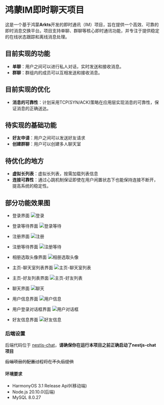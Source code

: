 # 鸿蒙IM即时聊天项目

这是一个基于鸿蒙**Arkts**开发的即时通讯（IM）项目，旨在提供一个高效、可靠的即时消息交换平台。项目支持单聊、群聊等核心即时通讯功能，并专注于提供稳定的在线状态跟踪和离线消息处理。

## 目前实现的功能
- **单聊**：用户之间可以进行私人对话，实时发送和接收消息。
- **群聊**：群组内的成员可以互相发送和接收消息。

## 目前实现的优化
- **消息的可靠性**：计划采用TCP(SYN/ACK)策略在应用层实现消息的可靠性，保证消息的正确送达。

## 待实现的基础功能
- **好友申请**：用户之间可以发送好友请求
- **创建群聊**：用户可以创建多人聊天室

## 待优化的地方
- **虚拟长列表**：虚拟长列表，按需加载列表信息
- **连接可靠性**：通过心跳机制保证即使在用户闲置状态下也能保持连接不断开，提高系统的稳定性。

## 部分功能效果图

- 登录界面
![登录](./screenshots/login.jpg)

- 登录等待界面
![登录等待](./screenshots/login-loading.jpg)

- 注册界面
![注册](./screenshots/register.jpg)

- 注册等待界面
![注册等待](./screenshots/register-loading.jpg)

- 相册选取头像界面
![相册选取头像](./screenshots/register-pick-avatar.jpg)

- 主页-聊天室列表界面
![主页-聊天室列表](./screenshots/homepage-chat-tab.jpg)

- 主页-好友列表界面
![主页-好友列表](./screenshots/homepage-friend-tab.jpg)

- 聊天界面
![聊天](./screenshots/chat-window.jpg)

- 用户信息界面
![用户信息](./screenshots/user-info.jpg)

- 用户登录对话框界面
![用户对话框](./screenshots/user-info-dialog.jpg)

- 好友信息界面
![好友信息](./screenshots/friend-info-detail.jpg)

### 后端设置

后端代码位于 [nestjs-chat](https://github.com/gamejoye/nestjs-imjoye)，**请确保你在运行本项目之前正确启动了nestjs-chat项目**

~~后端项目的配置过程将在不久后提供~~

#### 环境要求

- HarmonyOS 3.1 Release Api9(移动端)
- Node.js 20.10.0(后端)
- MySQL 8.0.27
